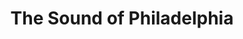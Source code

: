 ---
pid: rs296
title: The Sound of Philadelphia
location_transcription: Center City, Broad + Walnut / Lombard
coordinates: "[-75.16424530301, 39.949325720882]"
zipcode: '19147'
gen_neighborhood: South Philadelphia
neighborhood: Queen Village,Bella Vista,Pennsport,Italian Market
outside_phl: 
age: '34'
age_range: 30-39
instagram: 
image_file_name: rs_296.jpg
proposal_transcription: A tribute to famous musicians who lived and were born in Philadelphia.
  In the median on Broad Street near Kimmel + Academy of music).
topic: Person,Music
topic_summary: 0, 0, 0
type: Sculpture Statue
keywords_other: 
credit: Delia Raab Snyder
image_labels: "#NAME?"
twitter: 
facebook: 
permalink: "/monuments/rs296/"
layout: item-page
---